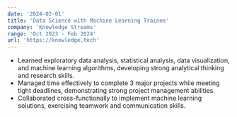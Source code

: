 ```yaml
---
date: '2024-02-01'
title: 'Data Science with Machine Learning Trainee'
company: 'Knowledge Streams'
range: 'Oct 2023 - Feb 2024'
url: 'https://knowledge.tech'
---
```

* Learned exploratory data analysis, statistical analysis, data visualization, and machine learning
  algorithms, developing strong analytical thinking and research skills.
* Managed time effectively to complete 3 major projects while meeting tight deadlines, demonstrating
  strong project management abilities.
* Collaborated cross-functionally to implement machine learning solutions, exercising teamwork and
  communication skills.
